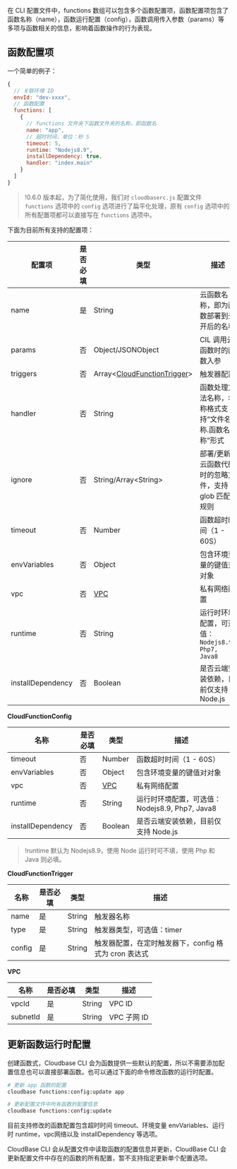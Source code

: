 在 CLI 配置文件中，functions 数组可以包含多个函数配置项，函数配置项包含了函数名称（name），函数运行配置（config），函数调用传入参数（params）等多项与函数相关的信息，影响着函数操作的行为表现。

## 函数配置项
一个简单的例子：
```js
{
  // 关联环境 ID
  envId: "dev-xxxx",
  // 函数配置
  functions: [
    {
      // functions 文件夹下函数文件夹的名称，即函数名
      name: "app",
      // 超时时间，单位：秒 S
      timeout: 5,
      runtime: "Nodejs8.9",
      installDependency: true,
      handler: "index.main"
    }
  ]
}
```

>!0.6.0 版本起，为了简化使用，我们对 `cloudbaserc.js` 配置文件 `functions` 选项中的 `config` 选项进行了扁平化处理，原有 `config` 选项中的所有配置项都可以直接写在 `functions` 选项中。

下面为目前所有支持的配置项：

|配置项|	是否必填|	类型	|描述|
|-----|---------------|--------|------|
|name	|是	|String	|云函数名称，即为函数部署到云开后的名称|
|params	|否	|Object/JSONObject	|CIL 调用云函数时的函数入参|
|triggers	|否	|Array&lt;[CloudFunctionTrigger](#cloudfunctiontrigger)&gt;	|触发器配置|
|handler	|否	|String|	函数处理方法名称，名称格式支持“文件名称.函数名称”形式|
|ignore	|否	|String/Array&lt;String&gt;	|部署/更新云函数代码时的忽略文件，支持 glob 匹配规则|
| timeout      |    否    | Number  |                函数超时时间（1 - 60S）                |
| envVariables    |    否    | Object      |               包含环境变量的键值对对象                |
| vpc        |    否    | [VPC](#vpc)     |                     私有网络配置                      |
| runtime      |    否    |    String      |   运行时环境配置，可选值： `Nodejs8.9, Php7, Java8`   |
| installDependency |    否    |    Boolean    |         是否云端安装依赖，目前仅支持 Node.js          |

<span id="cloudfunctiontrigger"> </span>
**CloudFunctionConfig**

|名称	|是否必填|	类型|	描述|
|-----|---------------|--------|------|
|timeout	|否	|Number|	函数超时时间（1 - 60S）|
|envVariables	|否	|Object|	包含环境变量的键值对对象
|vpc	|否	|[VPC](#vpc)	|私有网络配置|
|runtime	|否	|String|	运行时环境配置，可选值： Nodejs8.9, Php7, Java8|
|installDependency	|否	|Boolean|	是否云端安装依赖，目前仅支持 Node.js|

>!runtime 默认为 Nodejs8.9，使用 Node 运行时可不填，使用 Php 和 Java 则必填。

**CloudFunctionTrigger**

|名称	|是否必填|	类型|	描述|
|-----|---------------|--------|------|
|name	|是	|String	|触发器名称|
|type	|是	|String	|触发器类型，可选值：timer|
|config|	是|	String	|触发器配置，在定时触发器下，config 格式为 cron 表达式|

<span id="vpc"> </span>
**VPC**

|名称	|是否必填|	类型|	描述|
|-----|---------------|--------|------|
|vpcId	|是	|String|	VPC ID|
|subnetId	|是	|String	|VPC 子网 ID|


## 更新函数运行时配置
创建函数式，Cloudbase CLI 会为函数提供一些默认的配置，所以不需要添加配置信息也可以直接部署函数。也可以通过下面的命令修改函数的运行时配置。

```sh
# 更新 app 函数的配置
cloudbase functions:config:update app

# 更新配置文件中所有函数的配置信息
cloudbase functions:config:update
```
目前支持修改的函数配置包含超时时间 timeout、环境变量 envVariables、运行时 runtime，vpc网络以及 installDependency 等选项。

CloudBase CLI 会从配置文件中读取函数的配置信息并更新，CloudBase CLI 会更新配置文件中存在的函数的所有配置，暂不支持指定更新单个配置选项。
